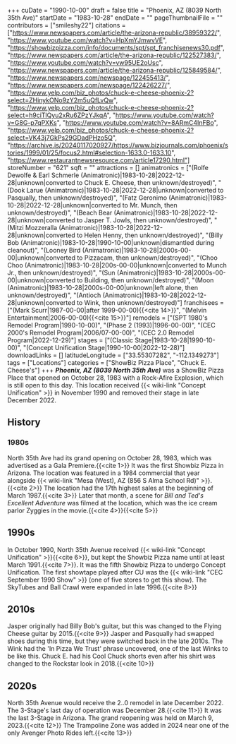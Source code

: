 +++
cuDate = "1990-10-00"
draft = false
title = "Phoenix, AZ (8039 North 35th Ave)"
startDate = "1983-10-28"
endDate = ""
pageThumbnailFile = ""
contributors = ["smileshy22"]
citations = ["https://www.newspapers.com/article/the-arizona-republic/38959322/", "https://www.youtube.com/watch?v=HpXmYJmwvVE", "https://showbizpizza.com/info/documents/spt/spt_franchisenews30.pdf", "https://www.newspapers.com/article/the-arizona-republic/122527383/", "https://www.youtube.com/watch?v=vw95UE2oUsc", "https://www.newspapers.com/article/the-arizona-republic/125849584/", "https://www.newspapers.com/newspage/122455413/", "https://www.newspapers.com/newspage/122426227/", "https://www.yelp.com/biz_photos/chuck-e-cheese-phoenix-2?select=ZHinykONo9zY2m5uQfLvQw", "https://www.yelp.com/biz_photos/chuck-e-cheese-phoenix-2?select=h9ciTlQyu2xRu6ZPzYJkqA", "https://www.youtube.com/watch?v=G8G-p7qPXKs", "https://www.youtube.com/watch?v=8ARmC4InFBo", "https://www.yelp.com/biz_photos/chuck-e-cheese-phoenix-2?select=VK43j7GkPs29GDadPHzo5Q", "https://archive.is/20240117020927/https://www.bizjournals.com/phoenix/stories/1999/01/25/focus2.html#selection-1633.0-1633.10", "https://www.restaurantnewsresource.com/article17290.html"]
storeNumber = "621"
sqft = ""
attractions = []
animatronics = ["(Rolfe Dewolfe & Earl Schmerle (Animatronic)|1983-10-28|2022-12-28|unknown|converted to Chuck E. Cheese, then unknown/destroyed)", "(Dook Larue (Animatronic)|1983-10-28|2022-12-28|unknown|converted to Pasqually, then unknown/destroyed)", "(Fatz Geronimo (Animatronic)|1983-10-28|2022-12-28|unknown|converted to Mr. Munch, then unknown/destroyed)", "(Beach Bear (Animatronic)|1983-10-28|2022-12-28|unknown|converted to Jasper T. Jowls, then unknown/destroyed)", "(Mitzi Mozzeralla (Animatronic)|1983-10-28|2022-12-28|unknown|converted to Helen Henny, then unknown/destroyed)", "(Billy Bob (Animatronic)|1983-10-28|1990-10-00|unknown|dismantled during cleanout)", "(Looney Bird (Animatronic)|1983-10-28|2000s-00-00|unknown|converted to Pizzacam, then unknown/destroyed)", "(Choo Choo (Animatronic)|1983-10-28|200s-00-00|unknown|converted to Munch Jr., then unknown/destroyed)", "(Sun (Animatronic)|1983-10-28|2000s-00-00|unknown|converted to Building, then unknown/destroyed)", "(Moon (Animatronic)|1983-10-28|2000s-00-00|unknown|left alone, then unknown/destroyed)", "(Antioch (Animatronic)|1983-10-28|2022-12-28|unknown|converted to Wink, then unknown/destroyed)"]
franchisees = ["(Mark Scurr|1987-00-00|after 1999-00-00){{<cite 14>}}", "(Melvin Entertainment|2006-00-00){{<cite 15>}}"]
remodels = ["(SPT 1980's Remodel Program|1990-10-00)", "(Phase 2 (1993)|1996-00-00)", "(CEC 2000's Remodel Program|2006/07-00-00)", "(CEC 2.0 Remodel Program|2022-12-29)"]
stages = ["(Classic Stage|1983-10-28|1990-10-00)", "(Concept Unification Stage|1990-10-00|2022-12-28)"]
downloadLinks = []
latitudeLongitude = ["33.55307282", "-112.1349273"]
tags = ["Locations"]
categories = ["ShowBiz Pizza Place", "Chuck E. Cheese's"]
+++
***Phoenix, AZ (8039 North 35th Ave)*** was a ShowBiz Pizza Place that opened on October 28, 1983 with a Rock-Afire Explosion, which is still open to this day. This location received {{< wiki-link "Concept Unification" >}} in November 1990 and removed their stage in late December 2022.

## History

### 1980s

North 35th Ave had its grand opening on October 28, 1983, which was advertised as a Gala Premiere.{{<cite 1>}} It was the first Showbiz Pizza in Arizona. The location was featured in a 1984 commercial that year alongside {{< wiki-link "Mesa (West), AZ (856 S Alma School Rd)" >}}.{{<cite 2>}} The location had the 17th highest sales at the beginning of March 1987.{{<cite 3>}} Later that month, a scene for *Bill and Ted's Excellent Adventure* was filmed at the location, which was the ice cream parlor Zyggies in the movie.{{<cite 4>}}{{<cite 5>}}

## 1990s

In October 1990, North 35th Avenue received {{< wiki-link "Concept Unification" >}}{{<cite 6>}}, but kept the Showbiz Pizza name until at least March 1991.{{<cite 7>}}. It was the fifth Showbiz Pizza to undergo Concept Unification. The first showtape played after CU was the {{< wiki-link "CEC September 1990 Show" >}} (one of five stores to get this show). The SkyTubes and Ball Crawl were expanded in late 1996.{{<cite 8>}}

## 2010s

Jasper originally had Billy Bob's guitar, but this was changed to the Flying Cheese guitar by 2015.{{<cite 9>}} Jasper and Pasqually had swapped shoes during this time, but they were switched back in the late 2010s. The Wink had the 'In Pizza We Trust' phrase uncovered, one of the last Winks to be like this. Chuck E. had his Cool Chuck shorts even after his shirt was changed to the Rockstar look in 2018.{{<cite 10>}}

## 2020s

North 35th Avenue would receive the 2..0 remodel in late December 2022. The 3-Stage's last day of operation was December 28.{{<cite 11>}} It was the last 3-Stage in Arizona. The grand reopening was held on March 9, 2023.{{<cite 12>}} The Trampoline Zone was added in 2024 near one of the only Avenger Photo Rides left.{{<cite 13>}}
